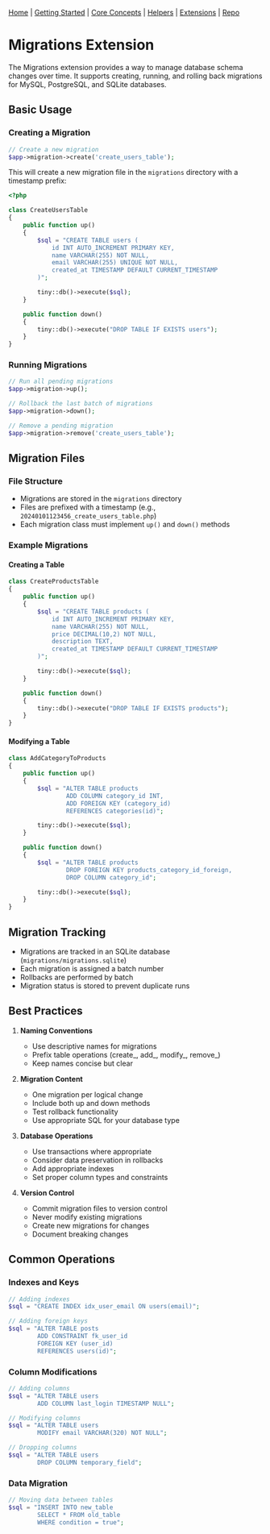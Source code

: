 [Home](../readme.md) | [Getting Started](../getting-started) | [Core Concepts](../core-concepts) | [Helpers](../helpers) | [Extensions](../extensions) | [Repo](https://github.com/ranaroussi/tiny)

# Migrations Extension

The Migrations extension provides a way to manage database schema changes over time. It supports creating, running, and rolling back migrations for MySQL, PostgreSQL, and SQLite databases.

## Basic Usage

### Creating a Migration

```php
// Create a new migration
$app->migration->create('create_users_table');
```

This will create a new migration file in the `migrations` directory with a timestamp prefix:
```php
<?php

class CreateUsersTable
{
    public function up()
    {
        $sql = "CREATE TABLE users (
            id INT AUTO_INCREMENT PRIMARY KEY,
            name VARCHAR(255) NOT NULL,
            email VARCHAR(255) UNIQUE NOT NULL,
            created_at TIMESTAMP DEFAULT CURRENT_TIMESTAMP
        )";

        tiny::db()->execute($sql);
    }

    public function down()
    {
        tiny::db()->execute("DROP TABLE IF EXISTS users");
    }
}
```

### Running Migrations

```php
// Run all pending migrations
$app->migration->up();

// Rollback the last batch of migrations
$app->migration->down();

// Remove a pending migration
$app->migration->remove('create_users_table');
```

## Migration Files

### File Structure
- Migrations are stored in the `migrations` directory
- Files are prefixed with a timestamp (e.g., `20240101123456_create_users_table.php`)
- Each migration class must implement `up()` and `down()` methods

### Example Migrations

#### Creating a Table
```php
class CreateProductsTable
{
    public function up()
    {
        $sql = "CREATE TABLE products (
            id INT AUTO_INCREMENT PRIMARY KEY,
            name VARCHAR(255) NOT NULL,
            price DECIMAL(10,2) NOT NULL,
            description TEXT,
            created_at TIMESTAMP DEFAULT CURRENT_TIMESTAMP
        )";

        tiny::db()->execute($sql);
    }

    public function down()
    {
        tiny::db()->execute("DROP TABLE IF EXISTS products");
    }
}
```

#### Modifying a Table
```php
class AddCategoryToProducts
{
    public function up()
    {
        $sql = "ALTER TABLE products
                ADD COLUMN category_id INT,
                ADD FOREIGN KEY (category_id)
                REFERENCES categories(id)";

        tiny::db()->execute($sql);
    }

    public function down()
    {
        $sql = "ALTER TABLE products
                DROP FOREIGN KEY products_category_id_foreign,
                DROP COLUMN category_id";

        tiny::db()->execute($sql);
    }
}
```

## Migration Tracking

- Migrations are tracked in an SQLite database (`migrations/migrations.sqlite`)
- Each migration is assigned a batch number
- Rollbacks are performed by batch
- Migration status is stored to prevent duplicate runs

## Best Practices

1. **Naming Conventions**
   - Use descriptive names for migrations
   - Prefix table operations (create_, add_, modify_, remove_)
   - Keep names concise but clear

2. **Migration Content**
   - One migration per logical change
   - Include both up and down methods
   - Test rollback functionality
   - Use appropriate SQL for your database type

3. **Database Operations**
   - Use transactions where appropriate
   - Consider data preservation in rollbacks
   - Add appropriate indexes
   - Set proper column types and constraints

4. **Version Control**
   - Commit migration files to version control
   - Never modify existing migrations
   - Create new migrations for changes
   - Document breaking changes

## Common Operations

### Indexes and Keys
```php
// Adding indexes
$sql = "CREATE INDEX idx_user_email ON users(email)";

// Adding foreign keys
$sql = "ALTER TABLE posts
        ADD CONSTRAINT fk_user_id
        FOREIGN KEY (user_id)
        REFERENCES users(id)";
```

### Column Modifications
```php
// Adding columns
$sql = "ALTER TABLE users
        ADD COLUMN last_login TIMESTAMP NULL";

// Modifying columns
$sql = "ALTER TABLE users
        MODIFY email VARCHAR(320) NOT NULL";

// Dropping columns
$sql = "ALTER TABLE users
        DROP COLUMN temporary_field";
```

### Data Migration
```php
// Moving data between tables
$sql = "INSERT INTO new_table
        SELECT * FROM old_table
        WHERE condition = true";
```
